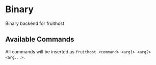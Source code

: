 # Binary
Binary backend for fruithost

## Available Commands
All commands will be inserted as `fruithost <command> <arg1> <arg2> <arg...>`.
